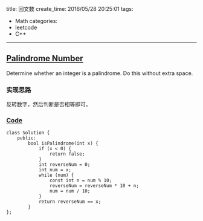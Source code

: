 title: 回文数
create_time: 2016/05/28 20:25:01
tags:
- Math
categories:
- leetcode
- C++

---
## [Palindrome Number](https://leetcode.com/problems/palindrome-number/)
Determine whether an integer is a palindrome. Do this without extra space.

### 实现思路
反转数字，然后判断是否相等即可。

### [Code](https://github.com/Finalcheat/leetcode/blob/master/src/Palindrome-Number.cpp)
```
class Solution {
    public:
        bool isPalindrome(int x) {
            if (x < 0) {
                return false;
            }
            int reverseNum = 0;
            int num = x;
            while (num) {
                const int n = num % 10;
                reverseNum = reverseNum * 10 + n;
                num = num / 10;
            }
            return reverseNum == x;
        }
};
```
